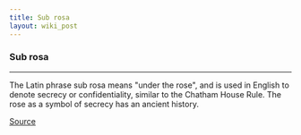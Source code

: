 ```yaml
---
title: Sub rosa
layout: wiki_post
---
```

### Sub rosa

---

The Latin phrase sub rosa means "under the rose", and is used in English to denote secrecy or confidentiality, similar to the Chatham House Rule. The rose as a symbol of secrecy has an ancient history.

[Source](https://en.wikipedia.org/wiki/Sub_rosa)

